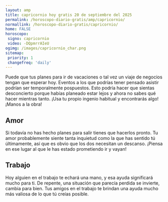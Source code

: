 ```yaml
---
layout: amp
title: capricornio hoy gratis 20 de septiembre del 2025 
permalink: /horoscopo-diario-gratis/amp/capricornio/
normallink: /horoscopo-diario-gratis/capricornio/
home: FALSE
horoscopo:
 signo: capricornio
 video: -DQpmrrAIeU
ogimg: /images/capricornio_char.png
sitemap:
 priority: 1
 changefreq: 'daily'
---
```



Puede que tus planes para ir de vacaciones o tal vez un viaje de negocios tengan que esperar hoy. Eventos a los que podrías tener pensado asistir podrían ser temporalmente pospuestos. Esto podría hacer que sientas desconcierto porque habías planeado estar lejos y ahora no sabes qué hacer mientras tanto. ¡Usa tu propio ingenio habitual y encontrarás algo! ¡Manos a la obra!

## Amor

Si todavía no has hecho planes para salir tienes que hacerlos pronto. Tu amor probablemente siente tanta inquietud como la que has sentido tú últimamente, así que es obvio que los dos necesitan un descanso. ¡Piensa en ese lugar al que le has estado prometiendo ir y vayan!

## Trabajo

Hoy alguien en el trabajo te echará una mano, y esa ayuda significará mucho para ti. De repente, una situación que parecía perdida se invierte, cambia para bien. Tus amigos en el trabajo te brindan una ayuda mucho más valiosa de lo que tú creías posible.